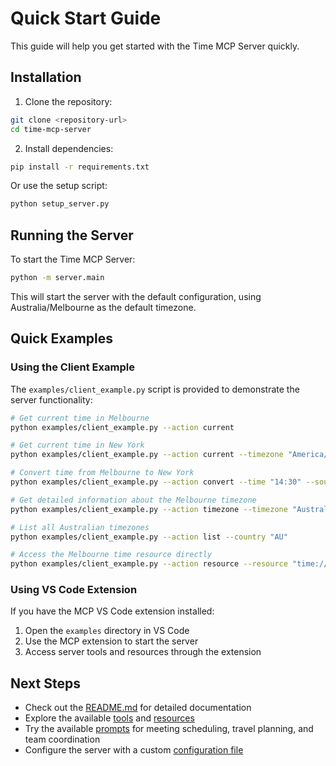 # Quick Start Guide

This guide will help you get started with the Time MCP Server quickly.

## Installation

1. Clone the repository:

```bash
git clone <repository-url>
cd time-mcp-server
```

2. Install dependencies:

```bash
pip install -r requirements.txt
```

Or use the setup script:

```bash
python setup_server.py
```

## Running the Server

To start the Time MCP Server:

```bash
python -m server.main
```

This will start the server with the default configuration, using Australia/Melbourne as the default timezone.

## Quick Examples

### Using the Client Example

The `examples/client_example.py` script is provided to demonstrate the server functionality:

```bash
# Get current time in Melbourne
python examples/client_example.py --action current

# Get current time in New York
python examples/client_example.py --action current --timezone "America/New_York"

# Convert time from Melbourne to New York
python examples/client_example.py --action convert --time "14:30" --source "Australia/Melbourne" --target "America/New_York"

# Get detailed information about the Melbourne timezone
python examples/client_example.py --action timezone --timezone "Australia/Melbourne"

# List all Australian timezones
python examples/client_example.py --action list --country "AU"

# Access the Melbourne time resource directly
python examples/client_example.py --action resource --resource "time://melbourne"
```

### Using VS Code Extension

If you have the MCP VS Code extension installed:

1. Open the `examples` directory in VS Code
2. Use the MCP extension to start the server
3. Access server tools and resources through the extension

## Next Steps

- Check out the [README.md](../README.md) for detailed documentation
- Explore the available [tools](../README.md#available-tools) and [resources](../README.md#resource-uri-scheme)
- Try the available [prompts](../README.md#prompts) for meeting scheduling, travel planning, and team coordination
- Configure the server with a custom [configuration file](../README.md#configuration)
